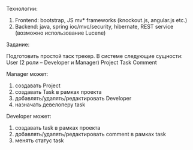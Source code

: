 Технологии:
1) Frontend: bootstrap, JS mv* frameworks (knockout.js, angular.js etc.)
2) Backend: java, spring ioc/mvc/security, hibernate, REST service (возможно использование Lucene)

Задание:

Подготовить простой таск трекер. В системе следующие сущности:
User (2 роли – Developer и Manager)
Project
Task
Comment

Manager может:

1) создавать Project
2) создавать Task в рамках проекта
3) добавлять/удалять/редактировать Developer
4) назначать девелоперу task

Developer может:

1) создавать task в рамках проекта
2) добавлять/удалять/редактировать comment в рамках task
3) менять статус task